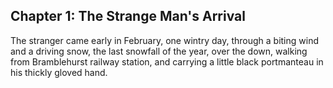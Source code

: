 ## Chapter 1: The Strange Man's Arrival

The stranger came early in February, one wintry day, through a biting wind and a driving snow, the last snowfall of the year, over the down, walking from Bramblehurst railway station, and carrying a little black portmanteau in his thickly gloved hand.
